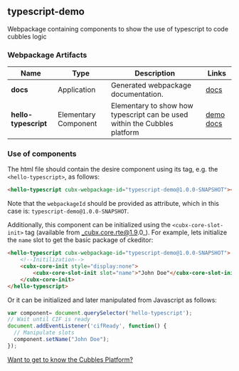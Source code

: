 ## typescript-demo
Webpackage containing components to show the use of typescript to code cubbles logic
### Webpackage Artifacts
| Name | Type | Description | Links |
|---|---|---|---|
| **docs** | Application | Generated webpackage documentation. | [docs](https://cubbles.world/sandbox/typescript-demo@1.0.0-SNAPSHOT/docs/index.html) |
| **hello-typescript** | Elementary Component | Elementary to show how typescript can be used within the Cubbles platform | [demo](https://cubbles.world/sandbox/typescript-demo@1.0.0-SNAPSHOT/hello-typescript/demo/index.html) [docs](https://cubbles.world/sandbox/typescript-demo@1.0.0-SNAPSHOT/hello-typescript/docs/index.html) |
### Use of components
The html file should contain the desire component using its tag, e.g. the `<hello-typescript>`, as follows:
```html
<hello-typescript cubx-webpackage-id="typescript-demo@1.0.0-SNAPSHOT"></hello-typescript>
```
Note that the `webpackageId` should be provided as attribute, which in this case is: `typescript-demo@1.0.0-SNAPSHOT`.

Additionally, this component can be initialized using the `<cubx-core-slot-init>` tag (available from _cubx.core.rte@1.9.0_).
For example, lets initialize the `name` slot to get the basic package of ckeditor:

```html
<hello-typescript cubx-webpackage-id="typescript-demo@1.0.0-SNAPSHOT">
    <!--Initilization-->
    <cubx-core-init style="display:none">
        <cubx-core-slot-init slot="name">"John Doe"</cubx-core-slot-init>
    </cubx-core-init>
</hello-typescript>
```

Or it can be initialized and later manipulated from Javascript as follows:

```javascript
var component= document.querySelector('hello-typescript');
// Wait until CIF is ready
document.addEventListener('cifReady', function() {
  // Manipulate slots
  component.setName("John Doe");
});
```

[Want to get to know the Cubbles Platform?](https://cubbles.github.io)